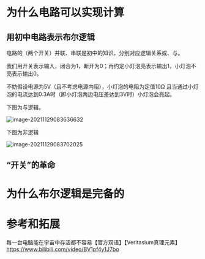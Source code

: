

# 为什么电路可以实现计算

## 用初中电路表示布尔逻辑

电路的（两个开关）并联、串联是初中的知识，分别对应逻辑关系或、与。



我们用开关表示输入，闭合为1，断开为0；再约定小灯泡亮表示输出1，小灯泡不亮表示输出0。

不妨假设电源为5V（且不考虑电源内阻），小灯泡的电阻为定值10Ω 且当通过小灯泡的电流达到0.3A时（即小灯泡两边电压差达到3V时）小灯泡会亮起。

下图为与逻辑。

![image-20211129083636632](C:\Users\Five\Desktop\note\img\image-20211129083636632.png)

下图为非逻辑

![image-20211129083702025](C:\Users\Five\Desktop\note\img\image-20211129083702025.png)

## “开关”的革命





# 为什么布尔逻辑是完备的





# 参考和拓展

每一台电脑能在宇宙中存活都不容易【官方双语】【Veritasium真理元素】https://www.bilibili.com/video/BV1pf4y1J7bo

